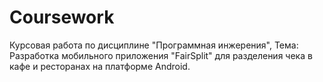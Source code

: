# Coursework
Курсовая работа по дисциплине "Программная инжерения", 
Тема: Разработка мобильного приложения "FairSplit" для разделения чека в кафе и ресторанах на платформе Android.

